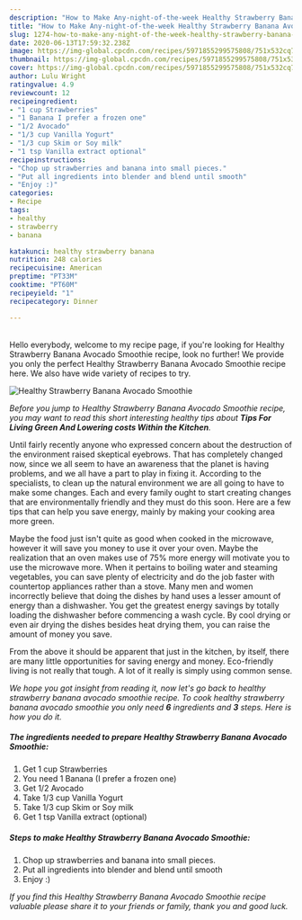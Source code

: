 ```yaml
---
description: "How to Make Any-night-of-the-week Healthy Strawberry Banana Avocado Smoothie"
title: "How to Make Any-night-of-the-week Healthy Strawberry Banana Avocado Smoothie"
slug: 1274-how-to-make-any-night-of-the-week-healthy-strawberry-banana-avocado-smoothie
date: 2020-06-13T17:59:32.238Z
image: https://img-global.cpcdn.com/recipes/5971855299575808/751x532cq70/healthy-strawberry-banana-avocado-smoothie-recipe-main-photo.jpg
thumbnail: https://img-global.cpcdn.com/recipes/5971855299575808/751x532cq70/healthy-strawberry-banana-avocado-smoothie-recipe-main-photo.jpg
cover: https://img-global.cpcdn.com/recipes/5971855299575808/751x532cq70/healthy-strawberry-banana-avocado-smoothie-recipe-main-photo.jpg
author: Lulu Wright
ratingvalue: 4.9
reviewcount: 12
recipeingredient:
- "1 cup Strawberries"
- "1 Banana I prefer a frozen one"
- "1/2 Avocado"
- "1/3 cup Vanilla Yogurt"
- "1/3 cup Skim or Soy milk"
- "1 tsp Vanilla extract optional"
recipeinstructions:
- "Chop up strawberries and banana into small pieces."
- "Put all ingredients into blender and blend until smooth"
- "Enjoy :)"
categories:
- Recipe
tags:
- healthy
- strawberry
- banana

katakunci: healthy strawberry banana 
nutrition: 248 calories
recipecuisine: American
preptime: "PT33M"
cooktime: "PT60M"
recipeyield: "1"
recipecategory: Dinner

---
```

<br>
Hello everybody, welcome to my recipe page, if you're looking for Healthy Strawberry Banana Avocado Smoothie recipe, look no further! We provide you only the perfect Healthy Strawberry Banana Avocado Smoothie recipe here. We also have wide variety of recipes to try.
<br>


![Healthy Strawberry Banana Avocado Smoothie](https://img-global.cpcdn.com/recipes/5971855299575808/751x532cq70/healthy-strawberry-banana-avocado-smoothie-recipe-main-photo.jpg)

<i>Before you jump to Healthy Strawberry Banana Avocado Smoothie recipe, you may want to read this short interesting healthy tips about 
<strong>Tips For Living Green And Lowering costs Within the Kitchen</strong>.</i>
</br>

Until fairly recently anyone who expressed concern about the destruction of the environment raised skeptical eyebrows. That has completely changed now, since we all seem to have an awareness that the planet is having problems, and we all have a part to play in fixing it. According to the specialists, to clean up the natural environment we are all going to have to make some changes. Each and every family ought to start creating changes that are environmentally friendly and they must do this soon. Here are a few tips that can help you save energy, mainly by making your cooking area more green.

Maybe the food just isn't quite as good when cooked in the microwave, however it will save you money to use it over your oven. Maybe the realization that an oven makes use of 75% more energy will motivate you to use the microwave more. When it pertains to boiling water and steaming vegetables, you can save plenty of electricity and do the job faster with countertop appliances rather than a stove. Many men and women incorrectly believe that doing the dishes by hand uses a lesser amount of energy than a dishwasher. You get the greatest energy savings by totally loading the dishwasher before commencing a wash cycle. By cool drying or even air drying the dishes besides heat drying them, you can raise the amount of money you save.

From the above it should be apparent that just in the kitchen, by itself, there are many little opportunities for saving energy and money. Eco-friendly living is not really that tough. A lot of it really is simply using common sense.


<i>We hope you got insight from reading it, now let's go back to healthy strawberry banana avocado smoothie recipe. To cook healthy strawberry banana avocado smoothie you only need <strong>6</strong> ingredients and <strong>3</strong> steps. Here is how you do it.
</i>

##### The ingredients needed to prepare Healthy Strawberry Banana Avocado Smoothie:

1. Get 1 cup Strawberries
1. You need 1 Banana (I prefer a frozen one)
1. Get 1/2 Avocado
1. Take 1/3 cup Vanilla Yogurt
1. Take 1/3 cup Skim or Soy milk
1. Get 1 tsp Vanilla extract (optional)


##### Steps to make Healthy Strawberry Banana Avocado Smoothie:

1. Chop up strawberries and banana into small pieces.
1. Put all ingredients into blender and blend until smooth
1. Enjoy :)


<i>If you find this Healthy Strawberry Banana Avocado Smoothie recipe valuable please share it to your friends or family, thank you and good luck.</i>
